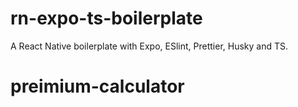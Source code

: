# rn-expo-ts-boilerplate
A React Native boilerplate with Expo, ESlint, Prettier, Husky and TS.
# preimium-calculator
